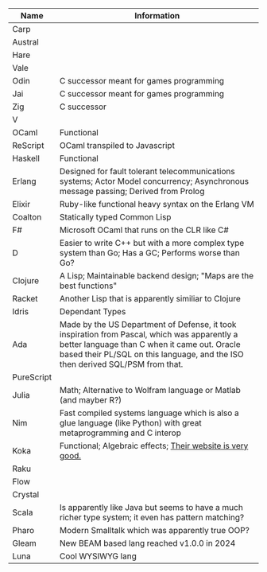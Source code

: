 
| Name       | Information                                                                                                                                                                                                                    |
| ---------- | ------------------------------------------------------------------------------------------------------------------------------------------------------------------------------------------------------------------------------ |
| Carp       |                                                                                                                                                                                                                                |
| Austral    |                                                                                                                                                                                                                                |
| Hare       |                                                                                                                                                                                                                                |
| Vale       |                                                                                                                                                                                                                                |
| Odin       | C successor meant for games programming                                                                                                                                                                                        |
| Jai        | C successor meant for games programming                                                                                                                                                                                        |
| Zig        | C successor                                                                                                                                                                                                                    |
| V          |                                                                                                                                                                                                                                |
| OCaml      | Functional                                                                                                                                                                                                                     |
| ReScript   | OCaml transpiled to Javascript                                                                                                                                                                                                 |
| Haskell    | Functional                                                                                                                                                                                                                     |
| Erlang     | Designed for fault tolerant telecommunications systems; Actor Model concurrency; Asynchronous message passing; Derived from Prolog                                                                                             |
| Elixir     | Ruby-like functional heavy syntax on the Erlang VM                                                                                                                                                                             |
| Coalton    | Statically typed Common Lisp                                                                                                                                                                                                   |
| F#         | Microsoft OCaml that runs on the CLR like C#                                                                                                                                                                                   |
| D          | Easier to write C++ but with a more complex type system than Go; Has a GC; Performs worse than Go?                                                                                                                             |
| Clojure    | A Lisp; Maintainable backend design; "Maps are the best functions"                                                                                                                                                             |
| Racket     | Another Lisp that is apparently similiar to Clojure                                                                                                                                                                            |
| Idris      | Dependant Types                                                                                                                                                                                                                |
| Ada        | Made by the US Department of Defense, it took inspiration from Pascal, which was apparently a better language than C when it came out. Oracle based their PL/SQL on this language, and the ISO then derived SQL/PSM from that. |
| PureScript |                                                                                                                                                                                                                                |
| Julia      | Math; Alternative to Wolfram language or Matlab (and mayber R?)                                                                                                                                                                |
| Nim        | Fast compiled systems language which is also a glue language (like Python) with great metaprogramming and C interop                                                                                                            |
| Koka       | Functional; Algebraic effects; [Their website is very good.](https://koka-lang.github.io/koka/doc/book.html#why-effects)                                                                                                       |
| Raku       |                                                                                                                                                                                                                                |
| Flow       |                                                                                                                                                                                                                                |
| Crystal    |                                                                                                                                                                                                                                |
| Scala      | Is apparently like Java but seems to have a much richer type system; it even has pattern matching?                                                                                                                             |
| Pharo      | Modern Smalltalk which was apparently true OOP?                                                                                                                                                                                |
| Gleam      | New BEAM based lang reached v1.0.0 in 2024                                                                                                                                                                                     |
| Luna       | Cool WYSIWYG lang                                                                                                                                                                                                              |
